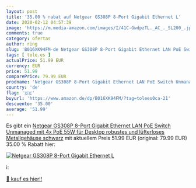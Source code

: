 ```yaml
---
layout: post
title: '35.00 % rabat auf Netgear GS308P 8-Port Gigabit Ethernet L'
date: 2020-02-12 04:57:39
image: 'https://m.media-amazon.com/images/I/41C-GwdpzTL._AC_._SL200_.jpg'
comments: true
category: ofertas
author: ring
slug: 'B016XK94FM-de Netgear GS308P 8-Port Gigabit Ethernet LAN PoE Switch...'
tags: [ tole.es ]
actualPrice: 51.99 EUR
currency: EUR
price: 51.99
comparePrice: 79.99 EUR
prodname: 'Netgear GS308P 8-Port Gigabit Ethernet LAN PoE Switch Unmanaged  mit 4x PoE 55W  für Desktop  robustes und lüfterloses Metallgehäuse  schwarz'
country: 'de'
flag: '🇩🇪'
buyurl: 'https://www.amazon.de/dp/B016XK94FM/?tag=tolees0ca-21'
descuento: '35.00'
average: '51.99'
---
```


Es gibt ein [Netgear GS308P 8-Port Gigabit Ethernet LAN PoE Switch Unmanaged  mit 4x PoE 55W  für Desktop  robustes und lüfterloses Metallgehäuse  schwarz](https://www.amazon.de/dp/B016XK94FM/?tag=tolees0ca-21) mit aktuellem Preis 51.99 EUR (original: 79.99 EUR) 35.00 % Rabatt hier:

[![Netgear GS308P 8-Port Gigabit Ethernet L](https://m.media-amazon.com/images/I/41C-GwdpzTL._AC_._SL200_.jpg)](https://www.amazon.de/dp/B016XK94FM/?tag=tolees0ca-21)

ℹ️:


[🛒 kauf es hier!!](https://www.amazon.de/dp/B016XK94FM/?tag=tolees0ca-21)
